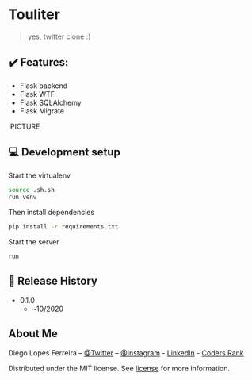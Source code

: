 # Touliter
> yes, twitter clone :)


## :heavy_check_mark: Features:
* Flask backend
* Flask WTF
* Flask SQLAlchemy
* Flask Migrate

![]()
PICTURE

## :computer: Development setup

Start the virtualenv
```sh
source .sh.sh
run venv
```

Then install dependencies
```sh
pip install -r requirements.txt
```

Start the server
```sh
run
```

## :rocket: Release History
* 0.1.0
    * ~10/2020

## About Me

Diego Lopes Ferreira – [@Twitter](https://twitter.com/Diego_simSouEu) – [@Instagram](https://www.instagram.com/diego.lopes.f/) - [LinkedIn](https://www.linkedin.com/in/diego-lopes-ferreira-a23a8919b/) - [Coders Rank](https://profile.codersrank.io/user/diego-lopes-ferreira)

Distributed under the MIT license. See [license](LICENSE) for more information.

